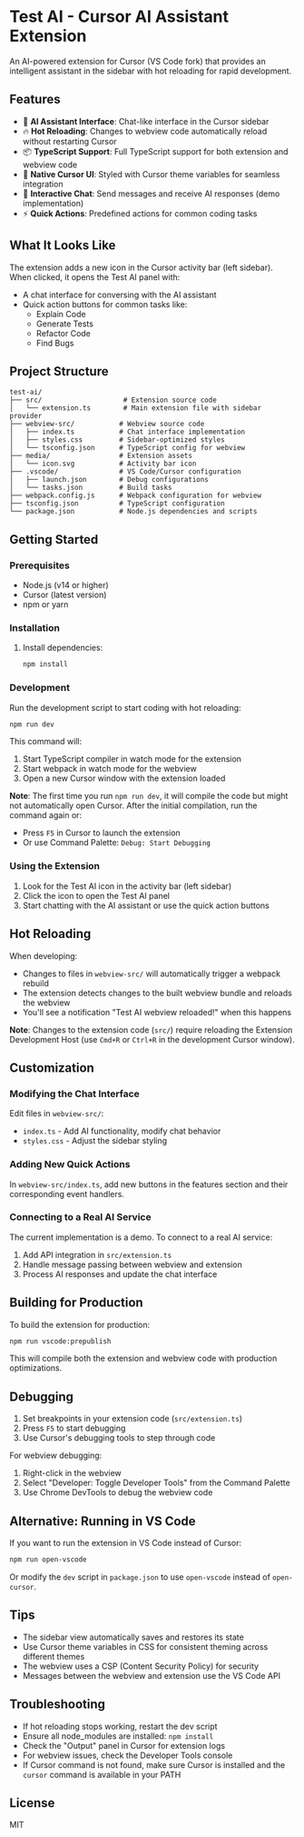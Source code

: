 # Test AI - Cursor AI Assistant Extension

An AI-powered extension for Cursor (VS Code fork) that provides an intelligent assistant in the sidebar with hot reloading for rapid development.

## Features

- 🤖 **AI Assistant Interface**: Chat-like interface in the Cursor sidebar
- 🔥 **Hot Reloading**: Changes to webview code automatically reload without restarting Cursor
- 📦 **TypeScript Support**: Full TypeScript support for both extension and webview code
- 🎨 **Native Cursor UI**: Styled with Cursor theme variables for seamless integration
- 💬 **Interactive Chat**: Send messages and receive AI responses (demo implementation)
- ⚡ **Quick Actions**: Predefined actions for common coding tasks

## What It Looks Like

The extension adds a new icon in the Cursor activity bar (left sidebar). When clicked, it opens the Test AI panel with:

- A chat interface for conversing with the AI assistant
- Quick action buttons for common tasks like:
  - Explain Code
  - Generate Tests
  - Refactor Code
  - Find Bugs

## Project Structure

```
test-ai/
├── src/                    # Extension source code
│   └── extension.ts        # Main extension file with sidebar provider
├── webview-src/           # Webview source code
│   ├── index.ts           # Chat interface implementation
│   ├── styles.css         # Sidebar-optimized styles
│   └── tsconfig.json      # TypeScript config for webview
├── media/                 # Extension assets
│   └── icon.svg           # Activity bar icon
├── .vscode/               # VS Code/Cursor configuration
│   ├── launch.json        # Debug configurations
│   └── tasks.json         # Build tasks
├── webpack.config.js      # Webpack configuration for webview
├── tsconfig.json          # TypeScript configuration
└── package.json           # Node.js dependencies and scripts
```

## Getting Started

### Prerequisites

- Node.js (v14 or higher)
- Cursor (latest version)
- npm or yarn

### Installation

1. Install dependencies:
   ```bash
   npm install
   ```

### Development

Run the development script to start coding with hot reloading:

```bash
npm run dev
```

This command will:

1. Start TypeScript compiler in watch mode for the extension
2. Start webpack in watch mode for the webview
3. Open a new Cursor window with the extension loaded

**Note**: The first time you run `npm run dev`, it will compile the code but might not automatically open Cursor. After the initial compilation, run the command again or:

- Press `F5` in Cursor to launch the extension
- Or use Command Palette: `Debug: Start Debugging`

### Using the Extension

1. Look for the Test AI icon in the activity bar (left sidebar)
2. Click the icon to open the Test AI panel
3. Start chatting with the AI assistant or use the quick action buttons

## Hot Reloading

When developing:

- Changes to files in `webview-src/` will automatically trigger a webpack rebuild
- The extension detects changes to the built webview bundle and reloads the webview
- You'll see a notification "Test AI webview reloaded!" when this happens

**Note**: Changes to the extension code (`src/`) require reloading the Extension Development Host (use `Cmd+R` or `Ctrl+R` in the development Cursor window).

## Customization

### Modifying the Chat Interface

Edit files in `webview-src/`:

- `index.ts` - Add AI functionality, modify chat behavior
- `styles.css` - Adjust the sidebar styling

### Adding New Quick Actions

In `webview-src/index.ts`, add new buttons in the features section and their corresponding event handlers.

### Connecting to a Real AI Service

The current implementation is a demo. To connect to a real AI service:

1. Add API integration in `src/extension.ts`
2. Handle message passing between webview and extension
3. Process AI responses and update the chat interface

## Building for Production

To build the extension for production:

```bash
npm run vscode:prepublish
```

This will compile both the extension and webview code with production optimizations.

## Debugging

1. Set breakpoints in your extension code (`src/extension.ts`)
2. Press `F5` to start debugging
3. Use Cursor's debugging tools to step through code

For webview debugging:

1. Right-click in the webview
2. Select "Developer: Toggle Developer Tools" from the Command Palette
3. Use Chrome DevTools to debug the webview code

## Alternative: Running in VS Code

If you want to run the extension in VS Code instead of Cursor:

```bash
npm run open-vscode
```

Or modify the `dev` script in `package.json` to use `open-vscode` instead of `open-cursor`.

## Tips

- The sidebar view automatically saves and restores its state
- Use Cursor theme variables in CSS for consistent theming across different themes
- The webview uses a CSP (Content Security Policy) for security
- Messages between the webview and extension use the VS Code API

## Troubleshooting

- If hot reloading stops working, restart the dev script
- Ensure all node_modules are installed: `npm install`
- Check the "Output" panel in Cursor for extension logs
- For webview issues, check the Developer Tools console
- If Cursor command is not found, make sure Cursor is installed and the `cursor` command is available in your PATH

## License

MIT
 